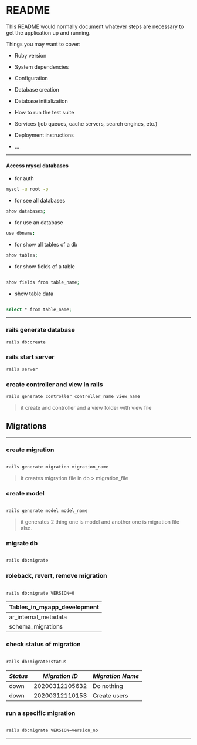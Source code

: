 # README

This README would normally document whatever steps are necessary to get the
application up and running.

Things you may want to cover:

* Ruby version

* System dependencies

* Configuration

* Database creation

* Database initialization

* How to run the test suite

* Services (job queues, cache servers, search engines, etc.)

* Deployment instructions

* ...
----------------------------
#### Access mysql databases

* for auth
```bash
mysql -u root -p 

```
* for see all databases
```bash
show databases;
```

* for use an database
```bash
use dbname;
```
* for show all tables of a db
```bash
show tables;
```

* for show fields of a table
```bash

show fields from table_name;

```

* show table data

```bash

select * from table_name;
```
----------------------------

### rails generate database 

```bash
rails db:create
```

### rails start server

```bash
rails server
```


### create controller and view in rails

```bash
rails generate controller controller_name view_name
```
> it create and controller and a view folder with view file 

## Migrations
---
### create migration 

```bash

rails generate migration migration_name

```
> it creates migration file in db > migration_file


### create model 
```bash

rails generate model model_name

```
> it generates 2 thing one is model and another one is migration file also.

### migrate db 
```bash

rails db:migrate

```

### roleback, revert, remove migration

```bash

rails db:migrate VERSION=0
```

| Tables_in_myapp_development |
|-----------------------------|
| ar_internal_metadata        |
| schema_migrations           |



### check status of migration
```bash

rails db:migrate:status

```
| *Status* |  *Migration ID*  |  *Migration Name*
|--------|----------------|------------------------
|  down  | 20200312105632 | Do nothing
|  down  | 20200312110153 | Create users

### run a specific migration

```bash

rails db:migrate VERSION=version_no

```


---

